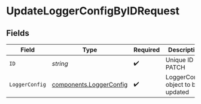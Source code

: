 # UpdateLoggerConfigByIDRequest


## Fields

| Field                                                              | Type                                                               | Required                                                           | Description                                                        |
| ------------------------------------------------------------------ | ------------------------------------------------------------------ | ------------------------------------------------------------------ | ------------------------------------------------------------------ |
| `ID`                                                               | *string*                                                           | :heavy_check_mark:                                                 | Unique ID to PATCH                                                 |
| `LoggerConfig`                                                     | [components.LoggerConfig](../../models/components/loggerconfig.md) | :heavy_check_mark:                                                 | LoggerConfig object to be updated                                  |